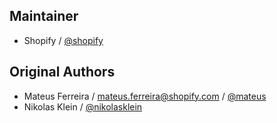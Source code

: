 Maintainer
----------
- Shopify / [@shopify](http://www.github.com/Shopify)

Original Authors
----------------
- Mateus Ferreira / mateus.ferreira@shopify.com / [@mateus](http://www.github.com/mateus)
- Nikolas Klein / [@nikolasklein](http://www.github.com/nikolasklein)
